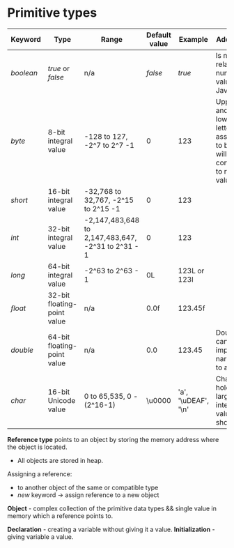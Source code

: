# Primitive types

| Keyword     | Type                        | Range                                              | Default value | Example            | Additional                                                                               |
|-------------|-----------------------------|----------------------------------------------------|---------------|--------------------|------------------------------------------------------------------------------------------|
| *boolean*   | *true* or *false*           | n/a                                                | *false*       | *true*             | Is not related to numeric value in Java                                                  |
| *byte*      | 8-bit integral value        | -128 to 127, -2^7 to 2^7 -1                        | 0             | 123                | Upper- and lowercase letters are assignable to byte & will be converted to numeric value |
| *short*     | 16-bit integral value       | -32,768 to 32,767, -2^15 to 2^15 -1                | 0             | 123                |                                                                                          |
| *int*       | 32-bit integral value       | -2,147,483,648 to 2,147,483,647, -2^31 to 2^31 - 1 | 0             | 123                |                                                                                          |
| *long*      | 64-bit integral value       | -2^63 to 2^63 - 1                                  | 0L            | 123L or 123l       |                                                                                          |
| *float*     | 32-bit floating-point value | n/a                                                | 0.0f          | 123.45f            |                                                                                          |
| *double*    | 64-bit floating-point value | n/a                                                | 0.0           | 123.45             | Double cannot be implicitly narrowed to a float                                          |
| *char*      | 16-bit Unicode value        | 0 to 65,535, 0 - (2^16-1)                          | \u0000        | 'a', '\uDEAF', '\n'| Char can hold a larger integer value than short                                          |

**Reference type** points to an object by storing the memory address where the object is located.
* All objects are stored in heap.

Assigning a reference:
* to another object of the same or compatible type
* *new* keyword -> assign reference to a new object

**Object** - complex collection of the primitive data types && single value in memory which a reference points to.

**Declaration** - creating a variable without giving it a value.
**Initialization** - giving variable a value.
